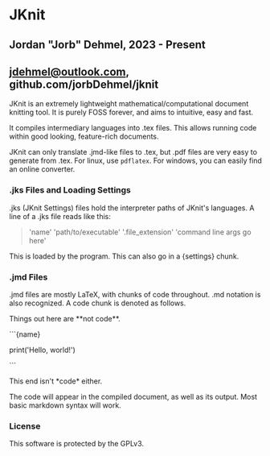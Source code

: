 # JKnit
## Jordan "Jorb" Dehmel, 2023 - Present
## jdehmel@outlook.com, github.com/jorbDehmel/jknit

JKnit is an extremely lightweight mathematical/computational document
knitting tool. It is purely FOSS forever, and aims to intuitive, easy and fast.

It compiles intermediary languages into .tex files. This allows running
code within good looking, feature-rich documents.

JKnit can only translate .jmd-like files to .tex, but .pdf files are very easy to
generate from .tex. For linux, use `pdflatex`. For windows, you can easily
find an online converter.

### .jks Files and Loading Settings

.jks (JKnit Settings) files hold the interpreter paths of JKnit's
languages. A line of a .jks file reads like this:

> 'name' 'path/to/executable' '.file_extension' 'command line args go here'

This is loaded by the program. This can also go in a {settings} chunk.

### .jmd Files

.jmd files are mostly LaTeX, with chunks of code throughout. .md notation
is also recognized. A code chunk is denoted as follows.

Things out here are \*\*not code\*\*.

\```{name}

print('Hello, world!')

\```

This end isn't \*code\* either.

The code will appear in the compiled document, as well as its output.
Most basic markdown syntax will work.

### License

This software is protected by the GPLv3.

